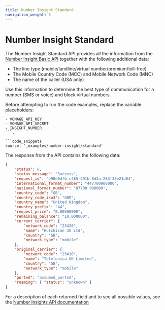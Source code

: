 ```yaml
---
title: Number Insight Standard
navigation_weight: 3
---
```


# Number Insight Standard

The Number Insight Standard API provides all the information from the [Number Insight Basic API](/number-insight/code-snippets/number-insight-basic) together with the following additional data:

-   The line type (mobile/landline/virtual number/premium/toll-free)
-   The Mobile Country Code (MCC) and Mobile Network Code (MNC)
-   The name of the caller (USA only)

Use this information to determine the best type of communication for a number (SMS or voice) and block virtual numbers.

Before attempting to run the code examples, replace the variable placeholders:

````snippet_variables
- VONAGE_API_KEY
- VONAGE_API_SECRET
- INSIGHT_NUMBER
```.

```code_snippets
source: '_examples/number-insight/standard'
````

The response from the API contains the following data:

```json
{
    "status": 0,
    "status_message": "Success",
    "request_id": "e98e0dfb-c485-491b-8d2a-283f35e21d04",
    "international_format_number": "447700900000",
    "national_format_number": "07700 900000",
    "country_code": "GB",
    "country_code_iso3": "GBR",
    "country_name": "United Kingdom",
    "country_prefix": "44",
    "request_price": "0.00500000",
    "remaining_balance": "10.000000",
    "current_carrier": {
        "network_code": "23420",
        "name": "Hutchison 3G Ltd",
        "country": "GB",
        "network_type": "mobile"
    },
    "original_carrier": {
        "network_code": "23410",
        "name": "Telefonica UK Limited",
        "country": "GB",
        "network_type": "mobile"
    },
    "ported": "assumed_ported",
    "roaming": { "status": "unknown" }
}
```

For a description of each returned field and to see all possible values, see the [Number Insights API documentation](/api/number-insight?expandResponses=true#response-getNumberInsightStandard)
